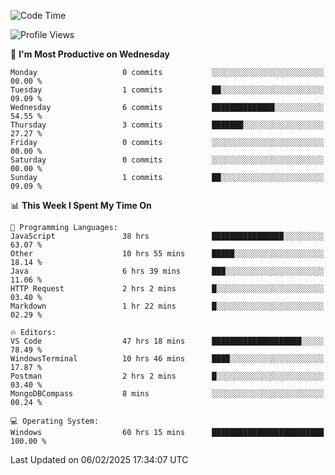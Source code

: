 <!--START_SECTION:waka-->
![Code Time](http://img.shields.io/badge/Code%20Time-4%2C024%20hrs%2036%20mins-blue)

![Profile Views](http://img.shields.io/badge/Profile%20Views-0-blue)

📅 **I'm Most Productive on Wednesday** 

```text
Monday                   0 commits           ░░░░░░░░░░░░░░░░░░░░░░░░░   00.00 % 
Tuesday                  1 commits           ██░░░░░░░░░░░░░░░░░░░░░░░   09.09 % 
Wednesday                6 commits           ██████████████░░░░░░░░░░░   54.55 % 
Thursday                 3 commits           ███████░░░░░░░░░░░░░░░░░░   27.27 % 
Friday                   0 commits           ░░░░░░░░░░░░░░░░░░░░░░░░░   00.00 % 
Saturday                 0 commits           ░░░░░░░░░░░░░░░░░░░░░░░░░   00.00 % 
Sunday                   1 commits           ██░░░░░░░░░░░░░░░░░░░░░░░   09.09 % 
```


📊 **This Week I Spent My Time On** 

```text
💬 Programming Languages: 
JavaScript               38 hrs              ████████████████░░░░░░░░░   63.07 % 
Other                    10 hrs 55 mins      █████░░░░░░░░░░░░░░░░░░░░   18.14 % 
Java                     6 hrs 39 mins       ███░░░░░░░░░░░░░░░░░░░░░░   11.06 % 
HTTP Request             2 hrs 2 mins        █░░░░░░░░░░░░░░░░░░░░░░░░   03.40 % 
Markdown                 1 hr 22 mins        █░░░░░░░░░░░░░░░░░░░░░░░░   02.29 % 

🔥 Editors: 
VS Code                  47 hrs 18 mins      ████████████████████░░░░░   78.49 % 
WindowsTerminal          10 hrs 46 mins      ████░░░░░░░░░░░░░░░░░░░░░   17.87 % 
Postman                  2 hrs 2 mins        █░░░░░░░░░░░░░░░░░░░░░░░░   03.40 % 
MongoDBCompass           8 mins              ░░░░░░░░░░░░░░░░░░░░░░░░░   00.24 % 

💻 Operating System: 
Windows                  60 hrs 15 mins      █████████████████████████   100.00 % 
```


 Last Updated on 06/02/2025 17:34:07 UTC
<!--END_SECTION:waka-->
